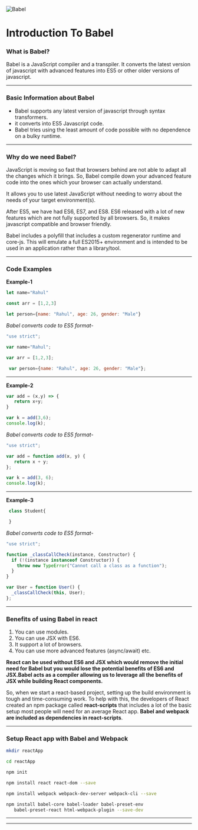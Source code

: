 ![Babel](https://upload.wikimedia.org/wikipedia/commons/thumb/0/02/Babel_Logo.svg/1200px-Babel_Logo.svg.png)

# Introduction To Babel

### What is Babel?

Babel is a JavaScript compiler and a transpiler. It converts the latest version of javascript with advanced features into ES5 or other older versions of javascript.

___

### Basic Information about Babel

* Babel supports any latest version of javascript through syntax transformers. 
 * it converts into ES5 Javascript code.
 * Babel tries using the least amount of code possible with no dependence on a bulky runtime.

___

 ### Why do we need Babel?

 JavaScript is moving so fast that browsers behind are not able to adapt all the changes which it brings.
 So, Babel compile down your advanced feature code into the ones which your browser can actually understand.

 It allows you to use latest JavaScript without needing to worry about the needs of your target environment(s).

After ES5, we have had ES6, ES7, and ES8. ES6 released with a lot of new features which are not fully supported by all browsers. So, it makes javascript compatible and browser friendly.


Babel includes a polyfill that includes a custom regenerator runtime and core-js. This will emulate a full ES2015+ environment and is intended to be used in an application rather than a library/tool.

 ___

 ### Code Examples


 **Example-1**

 ```javascript
 let name="Rahul"

 const arr = [1,2,3]

 let person={name: "Rahul", age: 26, gender: "Male"}
```

*Babel converts code to ES5 format-*

```javascript
"use strict";

var name="Rahul";

var arr = [1,2,3];

 var person={name: "Rahul", age: 26, gender: "Male"};
```
___

**Example-2**

```javascript
var add = (x,y) => {
   return x+y;
}

var k = add(3,6);
console.log(k);
```

*Babel converts code to ES5 format-*

```javascript
"use strict";

var add = function add(x, y) {
   return x + y;
};

var k = add(3, 6);
console.log(k);
```

___

**Example-3**

```javascript
 class Student{

 }
```
*Babel converts code to ES5 format-*

```javascript
"use strict";

function _classCallCheck(instance, Constructor) {
  if (!(instance instanceof Constructor)) {
    throw new TypeError("Cannot call a class as a function");
  }
}

var User = function User() {
  _classCallCheck(this, User);
};
```

___

### Benefits of using Babel in react

1. You can use modules.
2. You can use JSX with ES6.
3. It support a lot of browsers.
3. You can use more advanced features (async/await) etc.

**React can be used without ES6 and JSX which would remove the initial need for Babel but you would lose the potential benefits of ES6 and JSX.Babel acts as a compiler allowing us to leverage all the benefits of JSX while building React components.**

So, 
when we start a react-based project, setting up the build environment is tough and time-consuming work. To help with this, the developers of React created an npm package called **react-scripts** that includes a lot of the basic setup most people will need for an average React app. **Babel and webpack are included as dependencies in react-scripts**.

___

### Setup React app with Babel and Webpack

```bash
mkdir reactApp

cd reactApp

npm init

npm install react react-dom --save

npm install webpack webpack-dev-server webpack-cli --save

npm install babel-core babel-loader babel-preset-env 
   babel-preset-react html-webpack-plugin --save-dev
   ```

___
___






